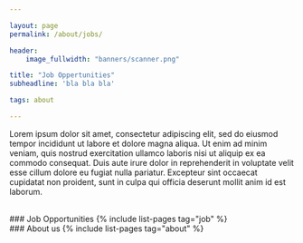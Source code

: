 ```yaml
---

layout: page
permalink: /about/jobs/

header:
    image_fullwidth: "banners/scanner.png"

title: "Job Oppertunities"
subheadline: 'bla bla bla'

tags: about

---
```


Lorem ipsum dolor sit amet, consectetur adipiscing elit, sed do eiusmod tempor incididunt ut labore et dolore magna aliqua. Ut enim ad minim veniam, quis nostrud exercitation ullamco laboris nisi ut aliquip ex ea commodo consequat. Duis aute irure dolor in reprehenderit in voluptate velit esse cillum dolore eu fugiat nulla pariatur. Excepteur sint occaecat cupidatat non proident, sunt in culpa qui officia deserunt mollit anim id est laborum.

<br>
### Job Opportunities
{% include list-pages tag="job" %}

<br>
### About us
{% include list-pages tag="about" %}